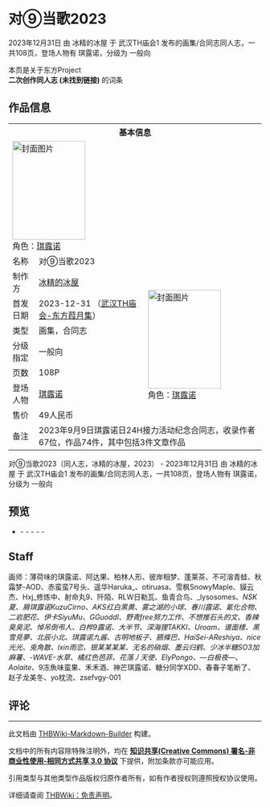 # 对⑨当歌2023

<!-- source html: G:\repos\THBWiki-Markdown-Builder\THBWikiMarkdown\Temp\main\2\2c\ns0%3A%E5%AF%B9%E2%91%A8%E5%BD%93%E6%AD%8C2023.html -->

2023年12月31日 由 冰精的冰屋 于 武汉TH庙会1 发布的画集/合同志同人志，一共108页，登场人物有 琪露诺，分级为 一般向

本页是关于东方Project  
 **二次创作同人志 (未找到链接)** 的词条
## 作品信息

<table><tbody><tr><th colspan="3">基本信息</th></tr><tr><td class="cover-artwork-mobile" colspan="2"><a href="./文件-对⑨当歌2023封面.jpg.md" class="image" title="封面图片"><img alt="封面图片" src="https://upload.thwiki.cc/thumb/c/ce/%E5%AF%B9%E2%91%A8%E5%BD%93%E6%AD%8C2023%E5%B0%81%E9%9D%A2.jpg/145px-%E5%AF%B9%E2%91%A8%E5%BD%93%E6%AD%8C2023%E5%B0%81%E9%9D%A2.jpg" decoding="async" loading="lazy" width="145" height="196" srcset="https://upload.thwiki.cc/thumb/c/ce/%E5%AF%B9%E2%91%A8%E5%BD%93%E6%AD%8C2023%E5%B0%81%E9%9D%A2.jpg/218px-%E5%AF%B9%E2%91%A8%E5%BD%93%E6%AD%8C2023%E5%B0%81%E9%9D%A2.jpg 1.5x, https://upload.thwiki.cc/thumb/c/ce/%E5%AF%B9%E2%91%A8%E5%BD%93%E6%AD%8C2023%E5%B0%81%E9%9D%A2.jpg/291px-%E5%AF%B9%E2%91%A8%E5%BD%93%E6%AD%8C2023%E5%B0%81%E9%9D%A2.jpg 2x" data-file-width="750" data-file-height="1010"></a><div class="cover-char">角色：<a href="./琪露诺.md" title="琪露诺">琪露诺</a></div></td>
</tr><tr><td class="label">名称</td><td colspan="2"> 对⑨当歌2023 </td></tr><tr><td class="label">制作方</td><td><a href="./冰精的冰屋.md" title="冰精的冰屋">冰精的冰屋</a></td><td class="cover-artwork" rowspan="7" style="min-width:196px;"><a href="./文件-对⑨当歌2023封面.jpg.md" class="image" title="封面图片"><img alt="封面图片" src="https://upload.thwiki.cc/thumb/c/ce/%E5%AF%B9%E2%91%A8%E5%BD%93%E6%AD%8C2023%E5%B0%81%E9%9D%A2.jpg/145px-%E5%AF%B9%E2%91%A8%E5%BD%93%E6%AD%8C2023%E5%B0%81%E9%9D%A2.jpg" decoding="async" loading="lazy" width="145" height="196" srcset="https://upload.thwiki.cc/thumb/c/ce/%E5%AF%B9%E2%91%A8%E5%BD%93%E6%AD%8C2023%E5%B0%81%E9%9D%A2.jpg/218px-%E5%AF%B9%E2%91%A8%E5%BD%93%E6%AD%8C2023%E5%B0%81%E9%9D%A2.jpg 1.5x, https://upload.thwiki.cc/thumb/c/ce/%E5%AF%B9%E2%91%A8%E5%BD%93%E6%AD%8C2023%E5%B0%81%E9%9D%A2.jpg/291px-%E5%AF%B9%E2%91%A8%E5%BD%93%E6%AD%8C2023%E5%B0%81%E9%9D%A2.jpg 2x" data-file-width="750" data-file-height="1010"></a><div class="cover-char">角色：<a href="./琪露诺.md" title="琪露诺">琪露诺</a></div></td>
</tr><tr><td class="label">首发日期</td><td>2023-12-31&#160;（<a href="/展会作品列表?e=%E6%AD%A6%E6%B1%89TH%E5%BA%99%E4%BC%9A%231">武汉TH庙会-东方葭月集</a>）</td></tr><tr><td class="label">类型</td><td>画集，合同志</td></tr><tr><td class="label">分级指定</td><td>一般向</td></tr><tr><td class="label">页数</td><td>108P</td></tr><tr><td class="label">登场人物</td><td><a href="./琪露诺.md" title="琪露诺">琪露诺</a></td></tr><tr><td class="label">售价</td><td>49人民币</td></tr><tr><td class="label">备注</td><td colspan="2">2023年9月9日琪露诺日24H接力活动纪念合同志，收录作者67位，作品74件，其中包括3件文章作品</td></tr></tbody></table>

对⑨当歌2023（同人志，冰精的冰屋，2023） - 2023年12月31日 由 冰精的冰屋 于 武汉TH庙会1 发布的画集/合同志同人志，一共108页，登场人物有 琪露诺，分级为 一般向
## 预览
- [](./文件-对⑨当歌2023预览图1.jpg.md)- [](./文件-对⑨当歌2023预览图2.jpg.md)- [](./文件-对⑨当歌2023预览图3.jpg.md)- [](./文件-对⑨当歌2023预览图4.jpg.md)- [](./文件-对⑨当歌2023预览图5.jpg.md)- [](./文件-对⑨当歌2023预览图6.jpg.md)

## Staff
  
画师：薄荷味的琪露诺、阿达果、柏林人形、彼岸相梦、蓬莱茶、不可溶青蛙、秋霜梦-AOD、赤蛮蛮7号头、遥华Haruka_、otiruasa、雪枫SnowyMaple、貘云杰、Hxj_修炼中、射命丸9、阡陌、RLW日勒瓦、鱼青合鸟、_lysosomes、_NSK夏、屑琪露诺KuzuCirno、AKS红白黑黄、雾之湖的小球、春川露诺、氰化合物、二岩肥花、伊卡SiyuMu、GGuoddl、野青free努力工作、不想推石头的文、香辣臭臭泥、悼吊倒弔人、白桦9露诺、大半节、深海狸TAKKI、Uroam、谱面樣、黑雪見夢、北辰小北、琪露诺九酱、古明地板子、臙條巴、HaiSei-AReshiya、nice光光、兎角散、lxin雨恋、银某某某某、无名的硝烟、墨云归鹤、少冰半糖SO3加麻薯、-WAVE-水草、橘红色芭菲、花落丿天使、ElyPongo、—白极夜—、Aolaite_、9冻魚味蛮果、禾禾酒、神芒琪露诺、糖分同学XDD、春春子笔断了、赵子龙美冬、yo枕流、zsefvgy-001
  

## 评论




---

此文档由 [THBWiki-Markdown-Builder](https://github.com/Delsin-Yu/THBWiki-Markdown-Builder) 构建。

文档中的所有内容除特殊注明外，均在 [**知识共享(Creative Commons) 署名-非商业性使用-相同方式共享 3.0 协议**](https://creativecommons.org/licenses/by-sa/3.0/deed.zh-hans) 下提供，附加条款亦可能应用。

引用类型与其他类型作品版权归原作者所有，如有作者授权则遵照授权协议使用。

详细请查阅 [THBWiki：免责声明](https://thbwiki.cc/THBWiki:%E5%85%8D%E8%B4%A3%E5%A3%B0%E6%98%8E)。

